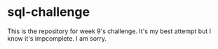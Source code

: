 # sql-challenge

This is the repository for week 9's challenge. It's my best attempt but I know it's impcomplete. I am sorry.
